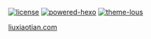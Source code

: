 [![license](https://img.shields.io/badge/License-CC%20BY--NC--SA%204.0-EF9421.svg?style=flat-square&logo=CreativeCommons)](https://github.com/liuxiaotian/liuxiaotian.github.io/blob/main/LICENSE)
[![powered-hexo](https://img.shields.io/badge/powered-hexo-0E83CD?style=flat-square&logo=hexo)](https://hexo.io/)
[![theme-lous](https://img.shields.io/badge/theme-lous-black?style=flat-square)](https://github.com/liuxiaotian/hexo-theme-lous)

[liuxiaotian.com](https://liuxiaotian.com)
